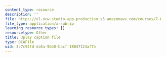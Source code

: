 ```yaml
---
content_type: resource
description: ''
file: https://ol-ocw-studio-app-production.s3.amazonaws.com/courses/7-016-introductory-biology-fall-2018/3c7c94fdda5a5bb8bacf18047124af7b_nvxvcbaoayM.vtt
file_type: application/x-subrip
learning_resource_types: []
resourcetype: Other
title: 3play caption file
type: OCWFile
uid: 3c7c94fd-da5a-5bb8-bacf-18047124af7b
---
```

